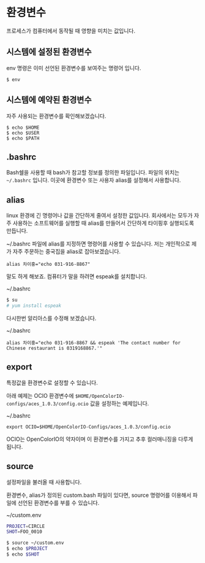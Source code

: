 # 환경변수
프로세스가 컴퓨터에서 동작될 때 영향을 미치는 값입니다.

## 시스템에 설정된 환경변수
env 명령은 이미 선언된 환경변수를 보여주는 명령어 입니다.

```
$ env
```

## 시스템에 예약된 환경변수
자주 사용되는 환경변수를 확인해보겠습니다.

```
$ echo $HOME
$ echo $USER
$ echo $PATH
```

## .bashrc
Bash쉘을 사용할 때 bash가 참고할 정보를 정의한 파일입니다.
파일의 위치는 `~/.bashrc` 입니다.
이곳에 환경변수 또는 사용자 alias를 설정해서 사용합니다.

## alias
linux 환경에 긴 명령어나 값을 간단하게 줄여서 설정한 값입니다.
회사에서는 모두가 자주 사용하는 소프트웨어를 실행할 때
alias를 만들어서 간단하게 타이핑후 실행되도록 만듭니다.

~/.bashrc 파일에 alias를 지정하면 명령어를 사용할 수 있습니다.
저는 개인적으로 제가 자주 주문하는 중국집을 alias로 잡아보겠습니다.

```
alias 차이홍="echo 031-916-8867"
```

말도 하게 해보죠. 컴퓨터가 말을 하려면 espeak를 설치합니다.

~/.bashrc
```bash
$ su
# yum install espeak
```

다시한번 알리아스를 수정해 보겠습니다.

~/.bashrc
```
alias 차이홍="echo 031-916-8867 && espeak 'The contact number for Chinese restaurant is 0319168867.'"
```

## export
특정값을 환경변수로 설정할 수 있습니다.

아래 예제는 OCIO 환경변수에 `$HOME/OpenColorIO-configs/aces_1.0.3/config.ocio` 값을 설정하는 예제입니다.

~/.bashrc
```
export OCIO=$HOME/OpenColorIO-Configs/aces_1.0.3/config.ocio
```

OCIO는 OpenColorIO의 약자이며 이 환경변수를 가지고 추후 컬러매니징을 다루게 됩니다.

## source
설정파일을 불러올 때 사용합니다.

환경변수, alias가 정의된 custom.bash 파일이 있다면,
source 명령어를 이용해서 파일에 선언된 환경변수를 부를 수 있습니다.

~/custom.env
```bash
PROJECT=CIRCLE
SHOT=FOO_0010
```

```bash
$ source ~/custom.env
$ echo $PROJECT
$ echo $SHOT
```
